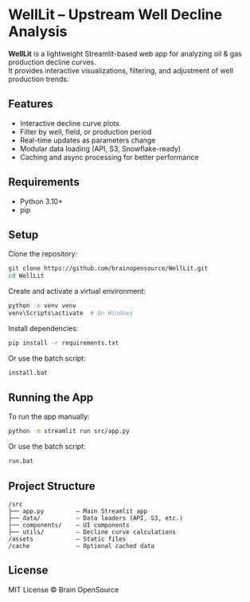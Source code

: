 # WellLit – Upstream Well Decline Analysis

**WellLit** is a lightweight Streamlit-based web app for analyzing oil & gas production decline curves.  
It provides interactive visualizations, filtering, and adjustment of well production trends.

## Features

- Interactive decline curve plots  
- Filter by well, field, or production period  
- Real-time updates as parameters change  
- Modular data loading (API, S3, Snowflake-ready)  
- Caching and async processing for better performance  

## Requirements

- Python 3.10+  
- pip  

## Setup

Clone the repository:

```bash
git clone https://github.com/brainopensource/WellLit.git
cd WellLit
```

Create and activate a virtual environment:

```bash
python -m venv venv
venv\Scripts\activate  # On Windows
```

Install dependencies:

```bash
pip install -r requirements.txt
```

Or use the batch script:

```bash
install.bat
```

## Running the App

To run the app manually:

```bash
python -m streamlit run src/app.py
```

Or use the batch script:

```bash
run.bat
```

## Project Structure

```
/src
├── app.py         – Main Streamlit app  
├── data/          – Data loaders (API, S3, etc.)  
├── components/    – UI components  
├── utils/         – Decline curve calculations  
/assets            – Static files  
/cache             – Optional cached data  
```

## License

MIT License © Brain OpenSource
